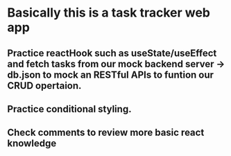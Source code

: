 # Basically this is a task tracker web app

## Practice reactHook such as useState/useEffect and fetch tasks from our mock backend server -> db.json to mock an RESTful APIs to funtion our CRUD opertaion.
## Practice conditional styling.

## Check comments to review more basic react knowledge




